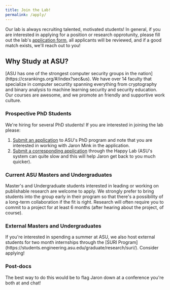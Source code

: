 ```yaml
---
title: Join the Lab!
permalink: /apply/
---
```

Our lab is always recruiting talented, motivated students!
In general, if you are interested in applying for a position or research opprotunity, please fill out the lab's [application form](https://asuengineering.co1.qualtrics.com/jfe/form/SV_5avW0LfJ4RhJxyK), all applicants will be reviewed, and if a good match exists, we'll reach out to you!




<!--Please do not send a generic copy-paste email, Jaron unfortunately cannot respond to every email and these are unlikely to receive a response.
For emails relating to position inquires, we instead highly encourage you to simply apply through the lab's [application form](https://degrees.apps.asu.edu/masters-phd/major/ASU00/ESCOMSCPHD/computer-science-phd?init=false&nopassive=true)-- all applicants will be reviewed, but unfortunately, the same cannot be said about emails!
-->

<!--please be specific about why you are interested in the lab and what project you would like to work on (this is not binding, it's just useful to get a sense of interest!).-->


<h2>Why Study at ASU?</h2>
[ASU has one of the strongest computer security groups in the nation](https://csrankings.org/#/index?sec&us).
We have over 14 faculty that specialize in computer securtity spanning everything from cryptography and binary analysis to machine learning security and security education.
Our courses are awesome, and we promote an friendly and supportive work culture.

<!-- <h2>What's the Happy Lab's Work Culture?</h2> -->




<h3>Prospective PhD Students</h3>

We're hiring for several PhD students!
If you are interested in joining the lab please:
1. [Submit an application](https://degrees.apps.asu.edu/masters-phd/major/ASU00/ESCOMSCPHD/computer-science-phd?init=false&nopassive=true) to ASU's PhD program and note that you are interested in working with Jaron Mink in the application.
2. [Submit a corresponding application](https://asuengineering.co1.qualtrics.com/jfe/form/SV_5avW0LfJ4RhJxyK) through the Happy Lab (ASU's system can quite slow and this will help Jaron get back to you much quicker).


<h3>Current ASU Masters and Undergraduates</h3>
Master's and Undergraduate students interested in leading or working on publishable research are welcome to apply. We strongly prefer to bring students into the group early in their program so that there's a possibility of a long-term collaboration if the fit is right. Research will often require you to commit to a project for at least 6 months (after hearing about the project, of course). 

<!--
If you're a current ASU student and are interested in research during your degree, ASU has an amazing set of programs that will let you work with our lab!
Masters student's can apply through [MORE](https://students.engineering.asu.edu/graduate/research/more/) and Undergraduate students can apply through [GCSP](https://gcsp.engineering.asu.edu/research-stipend/) (if you are a GCSP student) or [FURI](https://students.engineering.asu.edu/furi/).
-->

<h3>External Masters and Undergraduates</h3>
If you're interested in spending a summer at ASU, we also host external students for two month internships through the [SURI Program](https://students.engineering.asu.edu/graduate/research/suri/). Consider applying!

<h3>Post-docs</h3>

The best way to do this would be to flag Jaron down at a conference you're both at and chat! 

<!---
<h3>External Interships</h3>
Maybe you're interested in a PhD but would like to build up your resume or preview it before starting? Consider doing an apprenticeship!

As part of the Cybersecurity and Trusted Foundations Center at ASU, we sponsor six-month apprenticeships each summer and winter. During this time, you will work with faculty and graduate students on a self-contained project that results in an academic publication! The goal of this program is to get you an awesome resume-building experience to talk about, and an amazing recommendation letter. The time commitment is generally 32 hours per week for six months, and it is intended for people who are either not students or who can take full-time from their studies to pursue research.

[Learn more about the program and the deadlines here](https://ctf.asu.edu/education/apprenticeship-program/)! *Note: applications close about ~6 months before the apprenticeship starts. Be sure to apply early!*

Additional we also offer the [Summer Research Initative](https://students.engineering.asu.edu/graduate/research/suri/) (SURI) for undergraduate and graduates from across the globe to work with our lab for eight-weeks during summer.
-->


